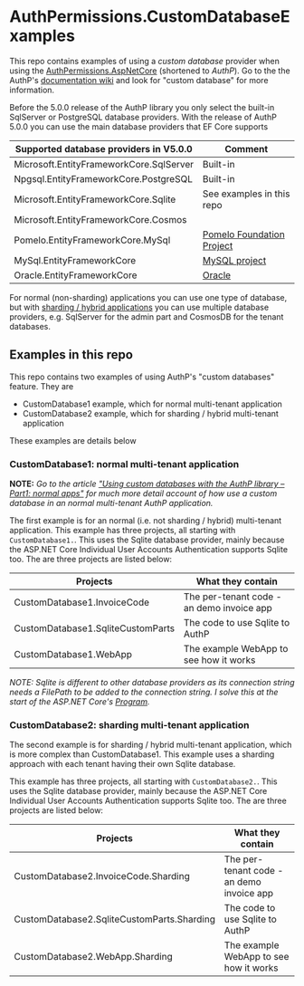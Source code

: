 # AuthPermissions.CustomDatabaseExamples

This repo contains examples of using a _custom database_ provider when using the [AuthPermissions.AspNetCore](https://github.com/JonPSmith/AuthPermissions.AspNetCore) (shortened to _AuthP_). Go to the the AuthP's [documentation wiki](https://github.com/JonPSmith/AuthPermissions.AspNetCore/wiki) and look for "custom database" for more information.

Before the 5.0.0 release of the AuthP library you only select the built-in SqlServer or PostgreSQL database providers. With the release of AuthP 5.0.0 you can use the main database providers that EF Core supports

| Supported database providers in V5.0.0   | Comment            |
| ---------------------------------------- | ------------------ |
| Microsoft.EntityFrameworkCore.SqlServer  | Built-in           |
| Npgsql.EntityFrameworkCore.PostgreSQL    | Built-in			|
| Microsoft.EntityFrameworkCore.Sqlite	   | See examples in this repo |
| Microsoft.EntityFrameworkCore.Cosmos 	   | 					|
| Pomelo.EntityFrameworkCore.MySql 		   | [Pomelo Foundation Project](https://github.com/PomeloFoundation) |
| MySql.EntityFrameworkCore				   | [MySQL project](https://dev.mysql.com/)					|
| Oracle.EntityFrameworkCore			   | [Oracle](https://www.oracle.com/database/technologies/appdev/dotnet.html) |


For normal (non-sharding) applications you can use one type of database, but with [sharding / hybrid applications](https://github.com/JonPSmith/AuthPermissions.AspNetCore/wiki/Multi-tenant-explained#2-defining-the-three-multi-tenant-database-arrangements) you can use multiple database providers, e.g. SqlServer for the admin part and CosmosDB for the tenant databases.

## Examples in this repo

This repo contains two examples of using AuthP's "custom databases" feature. They are

- CustomDatabase1 example, which for normal multi-tenant application
- CustomDatabase2 example, which for sharding / hybrid multi-tenant application

These examples are details below

### CustomDatabase1: normal multi-tenant application

**NOTE:** _Go to the article ["Using custom databases with the AuthP library – Part1: normal apps"](https://www.thereformedprogrammer.net/using-custom-databases-with-the-authp-library-part1-normal-apps/) for much more detail account of how use a custom database in an normal multi-tenant AuthP application._

The first example is for an normal (i.e. not sharding / hybrid) multi-tenant application. This example has three projects, all starting with `CustomDatabase1.`. This uses the Sqlite database provider, mainly because the ASP.NET Core Individual User Accounts Authentication supports Sqlite too. The are three projects are listed below:

| Projects                            | What they contain            |
| ----------------------------------- | ----------------------------- |
| CustomDatabase1.InvoiceCode         | The per-tenant code - an demo invoice app |
| CustomDatabase1.SqliteCustomParts	  | The code to use Sqlite to AuthP |
| CustomDatabase1.WebApp			  | The example WebApp to see how it works | 

_NOTE: Sqlite is different to other database providers as its connection string needs a FilePath to be added to the connection string. I solve this at the start of the ASP.NET Core's [Program](https://github.com/JonPSmith/AuthPermissions.CustomDatabaseExamples/blob/main/CustomDatabase1.WebApp/Program.cs)._

### CustomDatabase2: sharding multi-tenant application

The second example is for sharding / hybrid multi-tenant application, which is more complex than CustomDatabase1. This example uses a sharding approach with each tenant having their own Sqlite database.  

This example has three projects, all starting with `CustomDatabase2.`. This uses the Sqlite database provider, mainly because the ASP.NET Core Individual User Accounts Authentication supports Sqlite too. The are three projects are listed below:

| Projects                            | What they contain            |
| ----------------------------------- | ----------------------------- |
| CustomDatabase2.InvoiceCode.Sharding         | The per-tenant code - an demo invoice app |
| CustomDatabase2.SqliteCustomParts.Sharding  | The code to use Sqlite to AuthP |
| CustomDatabase2.WebApp.Sharding  | The example WebApp to see how it works | 

